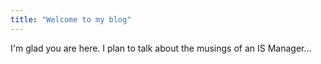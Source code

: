 ```yaml
---
title: "Welcome to my blog"
---
```


I'm glad you are here. I plan to talk about the musings of an IS Manager...
